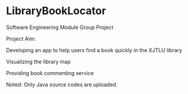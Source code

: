 # LibraryBookLocator
Software Engineering Module Group Project

Project Aim:

  Developing an app to help users find a book quickly in the XJTLU library
  
  Visualizing the library map
  
  Providing book commenting service
 
Noted: Only Java source codes are uploaded.
